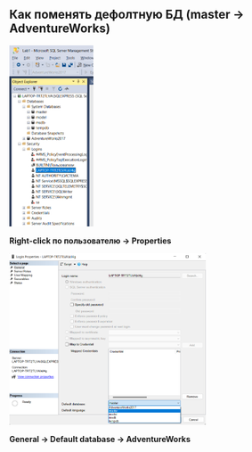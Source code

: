 ## Как поменять дефолтную БД (master -> AdventureWorks)

<img src="img.png" width="30%" height="30%">

**Right-click по пользователю -> Properties**

<img src="img_1.png" width="70%" height="70%">

**General -> Default database -> AdventureWorks**